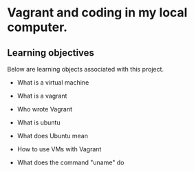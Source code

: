 # Vagrant and coding in my local computer.

## Learning objectives

Below are learning objects associated with this project.

* What is a virtual machine

* What is a vagrant

* Who wrote Vagrant 

* What is ubuntu

* What does Ubuntu mean

* How to use VMs with Vagrant

* What does the command "uname" do
